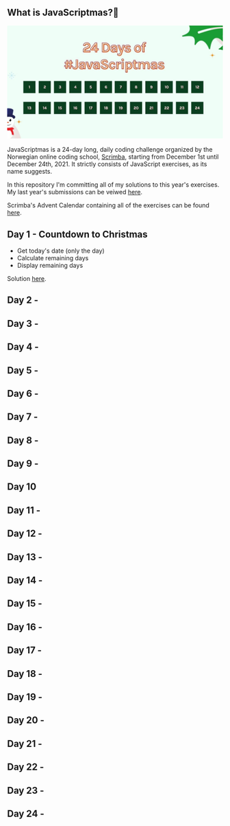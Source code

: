 ## What is JavaScriptmas?🎄

![](https://raw.githubusercontent.com/boglarkasebestyen/JavaScriptmas/main/advent_calendar.jpg) 


JavaScriptmas is a 24-day long, daily coding challenge organized by the Norwegian online coding school, [Scrimba](https://scrimba.com/), starting from December 1st until December 24th, 2021. It strictly consists of JavaScript exercises, as its name suggests.

In this repository I'm committing all of my solutions to this year's exercises. My last year's submissions can be veiwed [here](https://github.com/boglarkasebestyen/JavaScriptmas).

Scrimba's Advent Calendar containing all of the exercises can be found [here](https://scrimba.com/learn/javascriptmas2021). 




## Day 1 - Countdown to Christmas
- Get today's date (only the day)
- Calculate remaining days
- Display remaining days

Solution [here](https://scrimba.com/scrim/co292430698041e4a708b1b9d
).

## Day 2 - 


## Day 3 - 

## Day 4 - 

## Day 5 - 

## Day 6 - 

## Day 7 - 

## Day 8 - 

## Day 9 - 

## Day 10 

## Day 11 - 

## Day 12 - 

## Day 13 - 

## Day 14 - 

## Day 15 - 

## Day 16 - 
## Day 17 - 

## Day 18 - 

## Day 19 - 

## Day 20 -

## Day 21 - 

## Day 22 - 

## Day 23 - 

## Day 24 - 